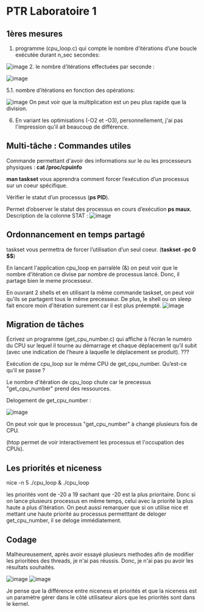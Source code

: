 # PTR Laboratoire 1

## 1ères mesures
1. programme (cpu_loop.c) qui compte le nombre d’itérations d’une boucle exécutée
durant n_sec secondes:

![image](/img/cpu_loop1.png)
2. le nombre d’itérations effectuées par seconde :

![image](/img/nbIteration1.png)

5.1. nombre d’itérations en fonction des opérations:

![image](/img/nbIterationOp.png)
On peut voir que la multiplication est un peu plus rapide que la division.

6. En variant les optimisations (-O2 et -O3), personnellement, j'ai pas l'impression qu'il ait beaucoup de différence.

## Multi-tâche : Commandes utiles

Commande permettant d'avoir des informations sur le ou les processeurs physiques :
**cat /proc/cpuinfo**

**man taskset** vous apprendra comment forcer l’exécution d’un processus sur un coeur spécifique.

Vérifier le statut d’un processus (**ps PID**).

Permet d’observer le statut des processus en cours d’exécution **ps maux**. Description de la colonne STAT :
![image](/img/STATE_PS.png)

## Ordonnancement en temps partagé
taskset vous permettra de forcer l’utilisation d’un seul coeur. (**taskset -pc 0 $$**)

En lancant l'application cpu_loop en parralèle (&) on peut voir que le nombre d'itération ce divise par nombre de processus lancé. Donc, il partage bien le meme processeur.

En ouvrant 2 shells et en utilisant la même commande taskset, on peut voir qu'ils se partagent tous le même precesseur. De plus, le shell ou on sleep fait encore moin d'itération surement car il est plus préempté.
![image](/img/Ordonnancement.png)

## Migration de tâches
Écrivez un programme (get_cpu_number.c) qui affiche à l’écran le numéro du CPU sur lequel il
tourne au démarrage et chaque déplacement qu’il subit (avec une indication de l’heure à laquelle le
déplacement se produit).
???

Exécution de cpu_loop sur le même CPU de get_cpu_number. Qu’est-ce qu’il se passe ?

Le nombre d'itération de cpu_loop chute car le precessus "get_cpu_number" prend des ressources.

Delogement de get_cpu_number :

![image](/img/delogement_h.png)

On peut voir que le processus "get_cpu_number" à changé plusieurs fois de CPU.

(htop permet de voir interactivement les processus et l'occupation des CPUs).

## Les priorités et niceness

nice -n 5 ./cpu_loop & ./cpu_loop

les priorités vont de -20 a 19 sachant que -20 est la plus prioritaire. Donc si on lance plusieurs processus en même temps, celui avec la priorité la plus haute a plus d'itération. On peut aussi remarquer que si on utilise nice et mettant une haute priorité au processus permetttant de deloger get_cpu_number, il se deloge immédiatement.

## Codage
Malheureusement, après avoir essayé plusieurs methodes afin de modifier les prioritées des threads, je n'ai pas réussis. Donc, je n'ai pas pu avoir les résultats souhaités.

![image](/img/priority_1.png)
![image](/img/priority_2.png)

Je pense que la différence entre niceness et priorités et que la niceness est un paramètre gérer dans le côté utilisateur alors que les priorités sont dans le kernel.
